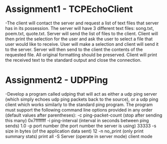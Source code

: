 # Assignment1 - TCPEchoClient
-The client will contact the server and request a list of text files that server has in its
possession. The server will have 3 different text files: song.txt, poem.txt, quote.txt. Server
will send the list of files to the client. Client will then print the selection for the user and
ask the user to select a file that user would like to receive. User will make a selection and
client will send it to the server. Server will then send to the client the contents of the
requested file. All original formatting should be preserved. Client will print the received
text to the standard output and close the connection.

# Assignment2 - UDPPing
-Develop a program called udping that will act as either a udp ping server (which simply echoes udp ping
packets back to the source), or a udp ping client which works similarly to the standard ping program.
The program must support the following command line options provided in any order (default values after parentheses):
 -c ping-packet-count (stop after sending this many) 0x7fffffff
 -i ping-interval (interval in seconds between ping sends) 1.0
 -p port number (the port number the server is using) 33333
 -s size in bytes (of the application data sent) 12
 -n no_print (only print summary stats) print all
 -S Server (operate in server mode) client mode
